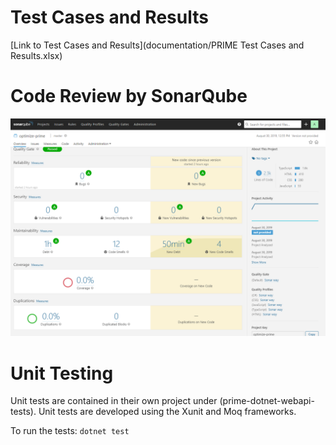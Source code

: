 # Test Cases and Results

[Link to Test Cases and Results](documentation/PRIME Test Cases and Results.xlsx)

# Code Review by SonarQube

![SonarQube](images/CodeReview_by_SonarQube.png)

# Unit Testing

Unit tests are contained in their own project under (prime-dotnet-webapi-tests). Unit tests are developed using the Xunit and Moq frameworks.

To run the tests:
```dotnet test```


